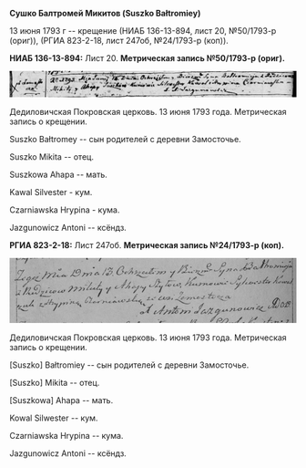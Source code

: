 **Сушко Балтромей Микитов (Suszko Bałtromiey)**

13 июня 1793 г -- крещение (НИАБ 136-13-894, лист 20, №50/1793-р
(ориг)), (РГИА 823-2-18, лист 247об, №24/1793-р (коп)).

**НИАБ 136-13-894:** Лист 20. **Метрическая запись №50/1793-р (ориг).**

![](./media/195c587b5af7f67a71d60b8c2002c45fe36b5664.png)

Дедиловичская Покровская церковь. 13 июня 1793 года. Метрическая запись
о крещении.

Suszko Bałtromey -- сын родителей с деревни Замосточье.

Suszko Mikita -- отец.

Suszkowa Ahapa -- мать.

Kawal Silvester - кум.

Czarniawska Hrypina - кума.

Jazgunowicz Antoni -- ксёндз.

**РГИА 823-2-18:** Лист 247об. **Метрическая запись №24/1793-р (коп).**

![](./media/711d04d675409917c41356afe86fe710b7ecdcc6.png)

Дедиловичская Покровская церковь. 13 июня 1793 года. Метрическая запись
о крещении.

\[Suszko\] Bałtromiey -- сын родителей с деревни Замосточье.

\[Suszko\] Mikita -- отец.

\[Suszkowa\] Ahapa -- мать.

Kowal Silwester -- кум.

Czarniawska Hrypina -- кума.

Jazgunowicz Antoni -- ксёндз.

